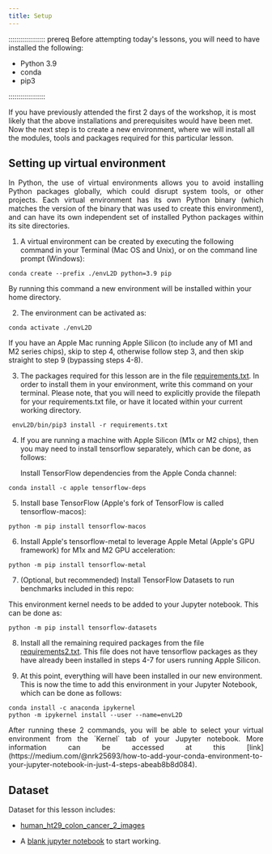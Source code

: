 ```yaml
---
title: Setup
---
```


:::::::::::::::::: prereq
Before attempting today's lessons, you will need to have installed the following:

- Python 3.9
- conda
- pip3

:::::::::::::::::: 

If you have previously attended the first 2 days of the workshop, it is most likely that the above installations and prerequisites would have been met. Now the next step is to create a new environment, where we will install all the modules, tools and packages required for this particular lesson.

## Setting up virtual environment
<p style='text-align: justify;'>
In Python, the use of virtual environments allows you to avoid installing Python packages globally, which could disrupt system tools, or other projects.  Each virtual environment has its own Python binary (which matches the version of the binary that was used to create this environment), and can have its own independent set of installed Python packages within its site directories.
</p>

1. A virtual environment can be created by executing the following command in your Terminal (Mac OS and Unix), or on the command line prompt (Windows):

```
conda create --prefix ./envL2D python=3.9 pip
```

By running this command a new environment will be installed within your home directory.

2. The environment can be activated as:

```
conda activate ./envL2D 
```
If you have an Apple Mac running Apple Silicon (to include any of M1 and M2 series chips), skip to step 4, otherwise follow step 3, and then skip straight to step 9 (bypassing steps 4-8).

3. The packages required for this lesson are in the file [requirements.txt](data/requirements.txt). In order to install them in your environment, write this command on your terminal. Please note, that you will need to explicitly provide the filepath for your requirements.txt file, or have it located within your current working directory.

```
 envL2D/bin/pip3 install -r requirements.txt
```

4. If you are running a machine with Apple Silicon (M1x or M2 chips), then you may need to install tensorflow separately, which can be done, as follows:
   
   Install TensorFlow dependencies from the Apple Conda channel:

```
conda install -c apple tensorflow-deps
```

5.  Install base TensorFlow (Apple's fork of TensorFlow is called tensorflow-macos):

```
python -m pip install tensorflow-macos
```

6.  Install Apple's tensorflow-metal to leverage Apple Metal (Apple's GPU framework) for M1x and M2 GPU acceleration:

```
python -m pip install tensorflow-metal
```

7. (Optional, but recommended) Install TensorFlow Datasets to run benchmarks included in this repo:

This environment kernel needs to be added to your Jupyter notebook. This can be done as:

```
python -m pip install tensorflow-datasets
```

8. Install all the remaining required packages from the file [requirements2.txt](data/requirements.txt). This file does not have tensorflow packages as they have already been installed in steps 4-7 for users running Apple Silicon.


9. At this point, everything will have been installed in our new environment. This is now the time to add this environment in your Jupyter Notebook, which can be done as follows:

```
conda install -c anaconda ipykernel
python -m ipykernel install --user --name=envL2D
```
<p style='text-align: justify;'>
After running these 2 commands, you will be able to select your virtual environment from the `Kernel` tab of your Jupyter notebook. More information can be accessed at this [link](https://medium.com/@nrk25693/how-to-add-your-conda-environment-to-your-jupyter-notebook-in-just-4-steps-abeab8b8d084).
</p>

## Dataset
Dataset for this lesson includes:
- [human_ht29_colon_cancer_2_images](data/human_ht29_colon_cancer_2_images.zip)

- A [blank jupyter notebook](files/practice_exercises.ipynb) to start working.
